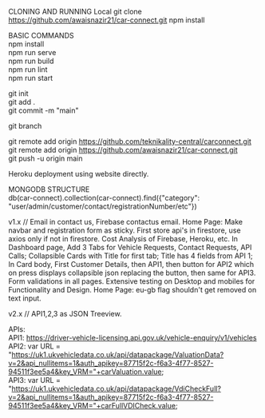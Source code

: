 CLONING AND RUNNING Local
git clone https://github.com/awaisnazir21/car-connect.git
npm install

BASIC COMMANDS  
npm install  
npm run serve  
npm run build  
npm run lint  
npm run start  

git init    
git add .  
git commit -m "main"   
<!-- git checkout -b 1.10   -->
git branch   
<!-- git branch -M main     -->
<!-- git remote remove origin   -->
git remote add origin https://github.com/teknikality-central/carconnect.git   
git remote add origin https://github.com/awaisnazir21/car-connect.git  
git push -u origin main  
<!-- git push -u origin main:main   -->

<!-- git checkout main   -->
<!-- git branch   -->
<!-- git reset --hard 1.14   -->
<!-- git push --force origin main   -->

Heroku deployment using website directly.  

MONGODB STRUCTURE  
db(car-connect).collection(car-connect).find({"category": "user/admin/customer/contact/registrationNumber/etc"})  

v1.x // Email in contact us, Firebase contactus email. Home Page: Make navbar and registration form as sticky. First store api's in firestore, use axios only if not in firestore. Cost Analysis of Firebase, Heroku, etc. In Dashboard page, Add 3 Tabs for Vehicle Requests, Contact Requests, API Calls; Collapsible Cards with Title for first tab; Title has 4 fields from API 1; In Card body, First Customer Details, then API1, then button for API2 which on press displays collapsible json replacing the button, then same for API3. Form validations in all pages. Extensive testing on Desktop and mobiles for Functionality and Design. Home Page: eu-gb flag shouldn't get removed on text input. 

v2.x // API1,2,3 as JSON Treeview.

APIs:  
API1: https://driver-vehicle-licensing.api.gov.uk/vehicle-enquiry/v1/vehicles  
API2: var URL = "https://uk1.ukvehicledata.co.uk/api/datapackage/ValuationData?v=2&api_nullitems=1&auth_apikey=87715f2c-f6a3-4f77-8527-94511f3ee5a4&key_VRM="+carValuation.value;  
API3: var URL = "https://uk1.ukvehicledata.co.uk/api/datapackage/VdiCheckFull?v=2&api_nullitems=1&auth_apikey=87715f2c-f6a3-4f77-8527-94511f3ee5a4&key_VRM="+carFullVDICheck.value;  